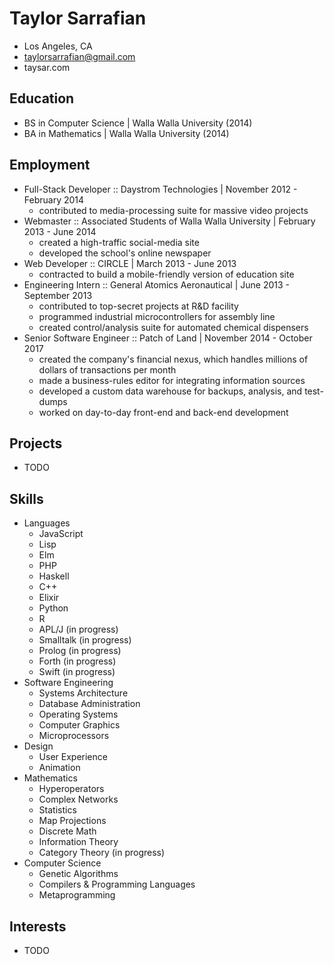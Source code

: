 # Taylor Sarrafian
* Los Angeles, CA
* taylorsarrafian@gmail.com
* taysar.com

## Education
* BS in Computer Science | Walla Walla University (2014)
* BA in Mathematics      | Walla Walla University (2014)

## Employment
* Full-Stack Developer :: Daystrom Technologies | November 2012 - February 2014
  * contributed to media-processing suite for massive video projects
* Webmaster :: Associated Students of Walla Walla University | February 2013 - June 2014
  * created a high-traffic social-media site
  * developed the school's online newspaper
* Web Developer :: CIRCLE | March 2013 - June 2013
  * contracted to build a mobile-friendly version of education site
* Engineering Intern :: General Atomics Aeronautical | June 2013 - September 2013
  * contributed to top-secret projects at R&D facility
  * programmed industrial microcontrollers for assembly line
  * created control/analysis suite for automated chemical dispensers
* Senior Software Engineer :: Patch of Land | November 2014 - October 2017
  * created the company's financial nexus, which handles millions of dollars of transactions per month
  * made a business-rules editor for integrating information sources
  * developed a custom data warehouse for backups, analysis, and test-dumps
  * worked on day-to-day front-end and back-end development

## Projects
* TODO

## Skills
* Languages
  * JavaScript
  * Lisp
  * Elm
  * PHP
  * Haskell
  * C++
  * Elixir
  * Python 
  * R
  * APL/J (in progress)
  * Smalltalk (in progress)
  * Prolog (in progress)
  * Forth (in progress)
  * Swift (in progress)
* Software Engineering 
  * Systems Architecture
  * Database Administration
  * Operating Systems
  * Computer Graphics
  * Microprocessors
* Design
  * User Experience
  * Animation
* Mathematics
  * Hyperoperators
  * Complex Networks
  * Statistics
  * Map Projections
  * Discrete Math
  * Information Theory
  * Category Theory (in progress)
* Computer Science
  * Genetic Algorithms
  * Compilers & Programming Languages
  * Metaprogramming

## Interests
* TODO

